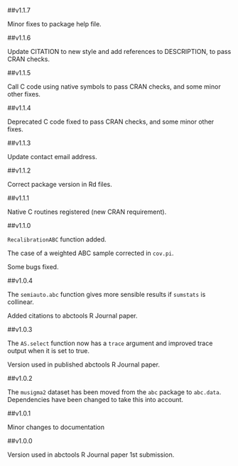 ##v1.1.7

Minor fixes to package help file.

##v1.1.6

Update CITATION to new style and add references to DESCRIPTION, to pass CRAN checks.

##v1.1.5

Call C code using native symbols to pass CRAN checks, and some minor other fixes.

##v1.1.4

Deprecated C code fixed to pass CRAN checks, and some minor other fixes.

##v1.1.3

Update contact email address.

##v1.1.2

Correct package version in Rd files.

##v1.1.1

Native C routines registered (new CRAN requirement).

##v1.1.0

`RecalibrationABC` function added.

The case of a weighted ABC sample corrected in `cov.pi`.

Some bugs fixed.

##v1.0.4

The `semiauto.abc` function gives more sensible results if `sumstats` is collinear.

Added citations to abctools R Journal paper.

##v1.0.3

The `AS.select` function now has a `trace` argument and improved trace output when it is set to true.

Version used in published abctools R Journal paper.

##v1.0.2

The `musigma2` dataset has been moved from the `abc` package to `abc.data`. Dependencies have been changed to take this into account.

##v1.0.1

Minor changes to documentation

##v1.0.0

Version used in abctools R Journal paper 1st submission.
